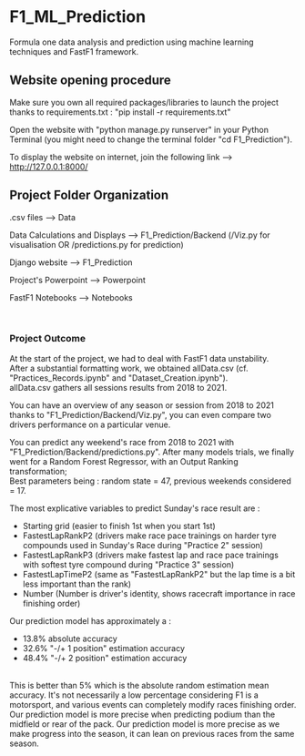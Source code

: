 # F1_ML_Prediction
Formula one data analysis and prediction using machine learning techniques and FastF1 framework.


## Website opening procedure
Make sure you own all required packages/libraries to launch the project thanks to requirements.txt : "pip install -r requirements.txt"

Open the website with "python manage.py runserver" in your Python Terminal (you might need to change the terminal folder "cd F1_Prediction").

To display the website on internet, join the following link --> http://127.0.0.1:8000/

## Project Folder Organization
.csv files --> Data

Data Calculations and Displays --> F1_Prediction/Backend (/Viz.py for visualisation OR /predictions.py for prediction)

Django website --> F1_Prediction

Project's Powerpoint --> Powerpoint

FastF1 Notebooks --> Notebooks  

<br/>

### Project Outcome

At the start of the project, we had to deal with FastF1 data unstability.  
After a substantial formatting work, we obtained allData.csv (cf. "Practices_Records.ipynb" and "Dataset_Creation.ipynb").  
allData.csv gathers all sessions results from 2018 to 2021.


You can have an overview of any season or session from 2018 to 2021 thanks to "F1_Prediction/Backend/Viz.py", you can even compare two drivers performance on a particular venue.


You can predict any weekend's race from 2018 to 2021 with "F1_Prediction/Backend/predictions.py". After many models trials, we finally went for a Random Forest Regressor, with an Output Ranking transformation;  
Best parameters being : random state = 47, previous weekends considered = 17.

The most explicative variables to predict Sunday's race result are :
- Starting grid (easier to finish 1st when you start 1st)  
- FastestLapRankP2 (drivers make race pace trainings on harder tyre compounds used in Sunday's Race during "Practice 2" session)  
- FastestLapRankP3 (drivers make fastest lap and race pace trainings with softest tyre compound during "Practice 3" session)  
- FastestLapTimeP2 (same as "FastestLapRankP2" but the lap time is a bit less important than the rank)  
- Number (Number is driver's identity, shows racecraft importance in race finishing order)

Our prediction model has approximately a :
- 13.8% absolute accuracy
- 32.6% "-/+ 1 position" estimation accuracy
- 48.4% "-/+ 2 position" estimation accuracy
<br/>
This is better than 5% which is the absolute random estimation mean accuracy.  
It's not necessarily a low percentage considering F1 is a motorsport, and various events can completely modify races finishing order.  
Our prediction model is more precise when predicting podium than the midfield or rear of the pack.
Our prediction model is more precise as we make progress into the season, it can lean on previous races from the same season.
